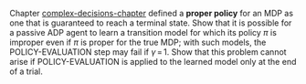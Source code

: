 

Chapter <a href="#">complex-decisions-chapter</a> defined a
<b>proper policy</b> for an MDP as one that is
guaranteed to reach a terminal state. Show that it is possible for a
passive ADP agent to learn a transition model for which its policy $\pi$
is improper even if $\pi$ is proper for the true MDP; with such models,
the POLICY-EVALUATION step may fail if $\gamma{{\,=\,}}1$. Show that this problem cannot
arise if POLICY-EVALUATION is applied to the learned model only at the end of a trial.
